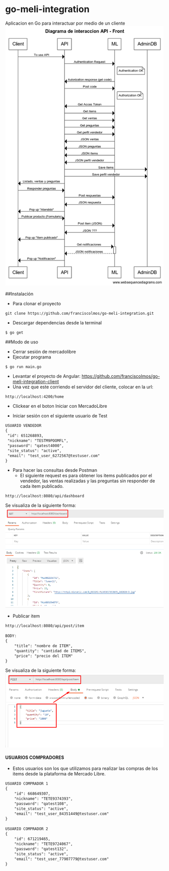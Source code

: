 # go-meli-integration

Aplicacion en Go para interactuar por medio de un cliente
![Alt text](assets/API_ML.png "Diagrama de interacción API - FRONT")

##Instalación
* Para clonar el proyecto
```
git clone https://github.com/franciscolmos/go-meli-integration.git
```

* Descargar dependencias desde la terminal
```
$ go get
```

##Modo de uso
* Cerrar sesión de mercadolibre
* Ejecutar programa
```
$ go run main.go 
```

* Levantar el proyecto de Angular: https://github.com/franciscolmos/go-meli-integration-client
* Una vez que este corriendo el servidor del cliente, colocar en la url:
```
http://localhost:4200/home 
```

* Clickear en el boton Iniciar con MercadoLibre

* Iniciar sesión con el siguiente usuario de Test
```
USUARIO VENDEDOR
{
 "id": 651268893,
 "nickname": "TESTM9POOMFL",
 "password": "qatest4000",
 "site_status": "active",
 "email": "test_user_6272567@testuser.com"
}
```

* Para hacer las consultas desde Postman
    * El siguiente request es para obtener los items publicados por el vendedor, las ventas realizadas y las preguntas sin responder de cada item publicado.
```
http://localhost:8080/api/dashboard

```
Se visualiza de la siguiente forma:
 ![Alt text](assets/getDashboard.png "Request para obtener el Dashboard")
 
* Publicar item
```
http://localhost:8080/api/post/item

BODY: 
{
    "title": "nombre de ITEM",
    "quantity": "cantidad de ITEMS",
    "price": "precio del ITEM"
}

```
Se visualiza de la siguiente forma:
![Alt text](assets/postNewItem.png "Request para obtener el Dashboard")

#### USUARIOS COMPRADORES
* Estos usuarios son los que utilizamos para realizar las compras de los items desde la plataforma de Mercado Libre.
```
USUARIO COMPRADOR 1
{
    "id": 668649307,
    "nickname": "TETE9374393",
    "password": "qatest108",
    "site_status": "active",
    "email": "test_user_84351449@testuser.com"
}

USUARIO COMPRADOR 2
{
    "id": 671219465,
    "nickname": "TETE9724067",
    "password": "qatest132",
    "site_status": "active",
    "email": "test_user_77907779@testuser.com"
}
```
 
 